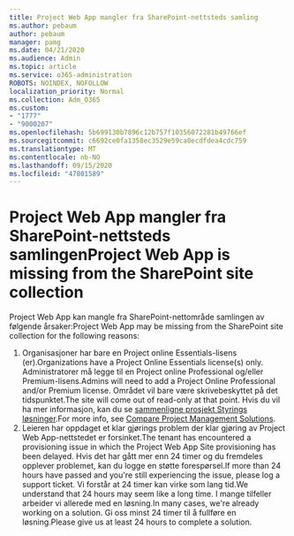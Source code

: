 ```yaml
---
title: Project Web App mangler fra SharePoint-nettsteds samling
ms.author: pebaum
author: pebaum
manager: pamg
ms.date: 04/21/2020
ms.audience: Admin
ms.topic: article
ms.service: o365-administration
ROBOTS: NOINDEX, NOFOLLOW
localization_priority: Normal
ms.collection: Adm_O365
ms.custom:
- "1777"
- "9000207"
ms.openlocfilehash: 5b699130b7896c12b757f10356072281b49766ef
ms.sourcegitcommit: c6692ce0fa1358ec3529e59ca0ecdfdea4cdc759
ms.translationtype: MT
ms.contentlocale: nb-NO
ms.lasthandoff: 09/15/2020
ms.locfileid: "47801589"
---
```

# <a name="project-web-app-is-missing-from-the-sharepoint-site-collection"></a><span data-ttu-id="b190f-102">Project Web App mangler fra SharePoint-nettsteds samlingen</span><span class="sxs-lookup"><span data-stu-id="b190f-102">Project Web App is missing from the SharePoint site collection</span></span>

<span data-ttu-id="b190f-103">Project Web App kan mangle fra SharePoint-nettområde samlingen av følgende årsaker:</span><span class="sxs-lookup"><span data-stu-id="b190f-103">Project Web App may be missing from the SharePoint site collection for the following reasons:</span></span>

1. <span data-ttu-id="b190f-104">Organisasjoner har bare en Project online Essentials-lisens (er).</span><span class="sxs-lookup"><span data-stu-id="b190f-104">Organizations have a Project Online Essentials license(s) only.</span></span> <span data-ttu-id="b190f-105">Administratorer må legge til en Project online Professional og/eller Premium-lisens.</span><span class="sxs-lookup"><span data-stu-id="b190f-105">Admins will need to add a Project Online Professional and/or Premium license.</span></span> <span data-ttu-id="b190f-106">Området vil bare være skrivebeskyttet på det tidspunktet.</span><span class="sxs-lookup"><span data-stu-id="b190f-106">The site will come out of read-only at that point.</span></span> <span data-ttu-id="b190f-107">Hvis du vil ha mer informasjon, kan du se [sammenligne prosjekt Styrings løsninger](https://products.office.com/project/compare-microsoft-project-management-software?tab=1).</span><span class="sxs-lookup"><span data-stu-id="b190f-107">For more info, see [Compare Project Management Solutions](https://products.office.com/project/compare-microsoft-project-management-software?tab=1).</span></span>
2. <span data-ttu-id="b190f-108">Leieren har oppdaget et klar gjørings problem der klar gjøring av Project Web App-nettstedet er forsinket.</span><span class="sxs-lookup"><span data-stu-id="b190f-108">The tenant has encountered a provisioning issue in which the Project Web App Site provisioning has been delayed.</span></span> <span data-ttu-id="b190f-109">Hvis det har gått mer enn 24 timer og du fremdeles opplever problemet, kan du logge en støtte forespørsel.</span><span class="sxs-lookup"><span data-stu-id="b190f-109">If more than 24 hours have passed and you're still experiencing the issue, please log a support ticket.</span></span> <span data-ttu-id="b190f-110">Vi forstår at 24 timer kan virke som lang tid.</span><span class="sxs-lookup"><span data-stu-id="b190f-110">We understand that 24 hours may seem like a long time.</span></span> <span data-ttu-id="b190f-111">I mange tilfeller arbeider vi allerede med en løsning.</span><span class="sxs-lookup"><span data-stu-id="b190f-111">In many cases, we're already working on a solution.</span></span> <span data-ttu-id="b190f-112">Gi oss minst 24 timer til å fullføre en løsning.</span><span class="sxs-lookup"><span data-stu-id="b190f-112">Please give us at least 24 hours to complete a solution.</span></span>
